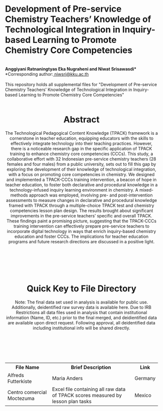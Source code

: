 # Development of Pre-service Chemistry Teachers’ Knowledge of Technological Integration in Inquiry-based Learning to Promote Chemistry Core Competencies
<br>
<b>Anggiyani Ratnaningtyas Eka Nugraheni and Niwat Srisawasdi*</b><br>
*Corresponding author:<a href= "mailto: niwsri@kku.ac.th"> niwsri@kku.ac.th </a><br>
<br>
This repository holds all supplemental files for "Development of Pre-service Chemistry Teachers’ Knowledge of Technological Integration in Inquiry-based Learning to Promote Chemistry Core Competencies"<br>
<br>
<header>
  <h1>Abstract</h1>
  <p>The Technological Pedagogical Content Knowledge (TPACK) framework is a cornerstone in teacher education, equipping educators with the skills to effectively integrate technology into their teaching practices. However, there is a noticeable research gap in the specific application of TPACK training to enhance chemistry core competencies (CCCs). This study, a collaborative effort with 32 Indonesian pre-service chemistry teachers (28 females and four males) from a public university, sets out to fill this gap by exploring the development of their knowledge of technological integration, with a focus on promoting core competencies in chemistry. We designed and implemented a TPACK-CCCs training intervention, a beacon of hope in teacher education, to foster both declarative and procedural knowledge in a technology-infused inquiry learning environment in chemistry. A mixed-methods approach was employed, involving pre- and post-intervention assessments to measure changes in declarative and procedural knowledge framed with TPACK through a multiple-choice TPACK test and chemistry competencies lesson plan design. The results brought about significant improvements in the pre-service teachers’ specific and overall TPACK. These findings paint a promising picture, suggesting that the TPACK-CCCs training intervention can effectively prepare pre-service teachers to incorporate digital technology in ways that enrich inquiry-based chemistry education and foster CCCs. The implications for teacher education programs and future research directions are discussed in a positive light.</p>
</header>
<br>
<br>
<header>
  <h1>Quick Key to File Directory</h1>
  <p>Note: The final data set used in analysis is available for public use. Additionally, deidentified raw survey data is available here. Due to IRB Restrictions all data files used in analysis that contain institutional information (Name, ID, etc.) prior to the final merged, and deidientified data are available upon direct request. Following approval, all deidentified data including institutional info will be shared directly.</p>
</header><br>
<br>
<table>
  <tr>
    <th>File Name</th>
    <th>Brief Description</th>
    <th>Link</th>
  </tr>
  <tr>
    <td>Alfreds Futterkiste</td>
    <td>Maria Anders</td>
    <td>Germany</td>
  </tr>
  <tr>
    <td>Centro comercial Moctezuma</td>
    <td>Excel file containing all raw data of TPACK scores measured by lesson plan tasks</td>
    <td>Mexico</td>
  </tr>
</table>
